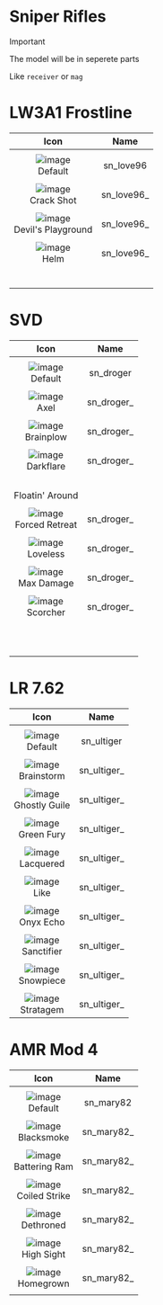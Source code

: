 # Sniper Rifles

> [!IMPORTANT]
> The model will be in seperete parts
>
> Like `receiver` or `mag`



# LW3A1 Frostline

| Icon | Name |
| :--: | :--: | 
| | | | | 
![image](https://github.com/user-attachments/assets/38fc8a35-fcc3-4982-b546-693c17eb8255)<br> Default | sn_love96 | 
| | | | | 
![image](https://github.com/user-attachments/assets/c6c13621-ecbb-4464-91b7-cb9ecc9146fb)<br> Crack Shot | sn_love96_ | 
| | | | | 
![image](https://github.com/user-attachments/assets/322db63b-4f9c-4e12-a916-b42337430643)<br> Devil's Playground	 | sn_love96_ | 
| | | | | 
![image](https://github.com/user-attachments/assets/747ad735-c160-4e8d-bf04-c8ce1916fae6)<br> Helm | sn_love96_ | 
| | | | | 
<br> |  | 
| | | | | 



# SVD

| Icon | Name |
| :--: | :--: | 
| | | | | 
![image](https://github.com/user-attachments/assets/916a226f-96ae-4bbb-8b4b-1a99aab9dc4b)<br> Default | sn_droger | 
| | | | | 
![image](https://github.com/user-attachments/assets/46864d16-d4b8-48d0-8753-b65a3185b3dd)<br> Axel | sn_droger_  | 
| | | | | 
![image](https://github.com/user-attachments/assets/eebd4d3d-8161-404e-a361-99d5df6451bc)<br> Brainplow | sn_droger_ | 
| | | | | 
![image](https://github.com/user-attachments/assets/a9e6921e-7d82-4e28-8f68-3d8abaa5e633)<br> Darkflare | sn_droger_ | 
| | | | | 
<br> Floatin' Around |  | 
| | | | | 
![image](https://github.com/user-attachments/assets/c7498dbd-3b2c-4c8a-9eea-cfef4ca3b2da)<br> Forced Retreat | sn_droger_ | 
| | | | | 
![image](https://github.com/user-attachments/assets/45932749-4bbf-454f-956c-9a7ee9a0940b)<br> Loveless | sn_droger_ | 
| | | | | 
![image](https://github.com/user-attachments/assets/4432f652-fb74-4b96-b503-0e477d0f3ac1)<br> Max Damage | sn_droger_ | 
| | | | | 
![image](https://github.com/user-attachments/assets/651e7f23-c60c-406c-8fe7-e520930f7c8f)<br> Scorcher | sn_droger_ | 
| | | | | 
<br> |  | 
| | | | | 
<br> |  | 



# LR 7.62

| Icon | Name |
| :--: | :--: | 
| | | | | 
![image](https://github.com/user-attachments/assets/e88599b8-0707-4f77-9a39-137f9dd35e24)<br> Default | sn_ultiger | 
| | | | |  
![image](https://github.com/user-attachments/assets/97d44b15-a25f-439d-880b-922167303a03)<br> Brainstorm | sn_ultiger_ | 
| | | | | 
![image](https://github.com/user-attachments/assets/7298b0b0-5861-4b9b-adb6-6606e5e15f90)<br> Ghostly Guile | sn_ultiger_ | 
| | | | | 
![image](https://github.com/user-attachments/assets/3c2115d0-85e2-4142-bdd0-9b12acf37fd5)<br> Green Fury | sn_ultiger_  | 
| | | | | 
![image](https://github.com/user-attachments/assets/2d8c04f2-8bf5-4306-be4c-a2bca3525913)<br> Lacquered | sn_ultiger_ | 
| | | | | 
![image](https://github.com/user-attachments/assets/72d0c10b-d5bd-41dd-b005-8650b3436567)<br> Like | sn_ultiger_ | 
| | | | | 
![image](https://github.com/user-attachments/assets/f08b314b-0c04-4e90-a1f5-f91db1946450)<br> Onyx Echo |sn_ultiger_  | 
| | | | | 
![image](https://github.com/user-attachments/assets/b1b51b1f-1a20-4d36-9152-cc352d98d2bd)<br> Sanctifier | sn_ultiger_ | 
| | | | | 
![image](https://github.com/user-attachments/assets/96edcdd3-ee3f-4a3e-b910-60a80ea66114)<br> Snowpiece | sn_ultiger_ | 
| | | | | 
![image](https://github.com/user-attachments/assets/2fe618cd-6792-4812-837e-576b12d0d974)<br> Stratagem | sn_ultiger_ | 



# AMR Mod 4

| Icon | Name |
| :--: | :--: | 
| | | | | 
![image](https://github.com/user-attachments/assets/61ca3417-5eb4-4d21-ac39-030cadd78a82)<br> Default | sn_mary82 | 
| | | | | 
![image](https://github.com/user-attachments/assets/f2b8ef0b-eb2b-469e-9b50-15715bf58dd3)<br> Blacksmoke | sn_mary82_ | 
| | | | | 
![image](https://github.com/user-attachments/assets/14cf34fa-af44-4757-8a78-7d3b7a8a2287)<br> Battering Ram | sn_mary82_  | 
| | | | | 
![image](https://github.com/user-attachments/assets/7b9ad72f-d45e-4d85-ace6-2eeeb0a9d44d)<br> Coiled Strike | sn_mary82_ | 
| | | | | 
![image](https://github.com/user-attachments/assets/7585d81f-f6d8-4573-86ff-216ed0286ac0)<br> Dethroned | sn_mary82_ | 
| | | | | 
![image](https://github.com/user-attachments/assets/ae56b362-a548-4893-88ac-207908df92f8)<br> High Sight | sn_mary82_ | 
| | | | | 
![image](https://github.com/user-attachments/assets/43034a59-a566-4254-87e9-d5c4e6836784)<br> Homegrown | sn_mary82_ | 
| | | | | 













